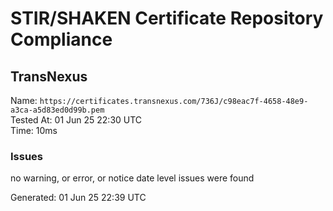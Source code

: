# STIR/SHAKEN Certificate Repository Compliance

## TransNexus

Name: `https://certificates.transnexus.com/736J/c98eac7f-4658-48e9-a3ca-a5d83ed0d99b.pem`\
Tested At: 01 Jun 25 22:30 UTC\
Time: 10ms

### Issues

no warning, or error, or notice date level issues were found

Generated: 01 Jun 25 22:39 UTC